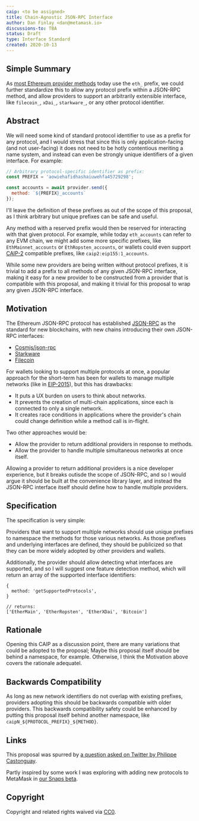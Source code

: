 ```yaml
---
caip: <to be assigned>
title: Chain-Agnostic JSON-RPC Interface
author: Dan Finlay <dan@metamask.io>
discussions-to: TBA
status: Draft
type: Interface Standard
created: 2020-10-13
---
```


## Simple Summary

As [most Ethereum provider methods](https://eth.wiki/json-rpc/API) today use the `eth_` prefix, we could further standardize this to allow any protocol prefix within a JSON-RPC method, and allow providers to support an arbitrarily extensible interface, like `filecoin_`, `xDai_`, `starkware_`, or any other protocol identifier.

## Abstract

We will need some kind of standard protocol identifier to use as a prefix for any protocol, and I would stress that since this is only application-facing (and not user-facing) it does not need to be hotly contentious meriting a name system, and instead can even be strongly unique identifiers of a given interface. For example:

```javascript
// Arbitrary protocol-specific identifier as prefix:
const PREFIX = 'aowiehafidhashaiuwehfa45729298';

const accounts = await provider.send({
  method: `${PREFIX}_accounts`
});
```

I'll leave the definition of these prefixes as out of the scope of this proposal, as I think arbitrary but unique prefixes can be safe and useful.

Any method with a reserved prefix would then be reserved for interacting with that given protocol. For example, while today `eth_accounts` can refer to any EVM chain, we might add some more specific prefixes, like `EthMainnet_accounts` or `EthRopsten_accounts`, or wallets could even support [CAIP-2](https://github.com/ChainAgnostic/CAIPs/blob/master/CAIPs/caip-2.md) compatible prefixes, like `caip2:eip155:1_accounts`.

While some new providers are being written without protocol prefixes, it is trivial to add a prefix to all methods of any given JSON-RPC interface, making it easy for a new provider to be constructed from a provider that is compatible with this proposal, and making it trivial for this proposal to wrap any given JSON-RPC interface.

## Motivation

The Ethereum JSON-RPC protocol has established [JSON-RPC](https://www.jsonrpc.org/specification) as the standard for new blockchains, with new chains introducing their own JSON-RPC interfaces:
- [Cosmjs/json-rpc](https://www.npmjs.com/package/@cosmjs/json-rpc)
- [Starkware](https://www.npmjs.com/package/starkware-provider)
- [Filecoin](https://docs.filecoin.io/reference/lotus-api/)

For wallets looking to support multiple protocols at once, a popular approach for the short-term has been for wallets to manage multiple networks (like in [EIP-2015](https://github.com/ChainAgnostic/CAIPs.git)), but this has drawbacks:
- It puts a UX burden on users to think about networks.
- It prevents the creation of multi-chain applications, since each is connected to only a single network.
- It creates race conditions in applications where the provider's chain could change definition while a method call is in-flight.

Two other approaches would be:
- Allow the provider to return additional providers in response to methods.
- Allow the provider to handle multiple simultaneous networks at once itself.

Allowing a provider to return additional providers is a nice developer experience, but it breaks outisde the scope of JSON-RPC, and so I would argue it should be built at the convenience library layer, and instead the JSON-RPC interface itself should define how to handle multiple providers.

## Specification

The specification is very simple:

Providers that want to support multiple networks should use unique prefixes to namespace the methods for those various networks. As those prefixes and underlying interfaces are defined, they should be publicized so that they can be more widely adopted by other providers and wallets.

Additionally, the provider should allow detecting what interfaces are supported, and so I will suggest one feature detection method, which will return an array of the supported interface identifiers:

```
{
  method: 'getSupportedProtocols',
}

// returns:
['EtherMain', 'EtherRopsten', 'EtherXDai', 'Bitcoin']
```

## Rationale

Opening this CAIP as a discussion point, there are many variations that could be adopted to the proposal; Maybe this proposal itself should be behind a namespace, for example. Otherwise, I think the Motivation above covers the rationale adequatel.

## Backwards Compatibility

As long as new network identifiers do not overlap with existing prefixes, providers adopting this should be backwards compatible with older providers. This backwards compatibility safety could be enhanced by putting this proposal itself behind another namespace, like `caipN_${PROTOCOL_PREFIX}_${METHOD}`.

## Links

This proposal was spurred by [a question asked on Twitter by Philippe Castonguay](https://twitter.com/PhABCD/status/1316035409198100486?s=20).

Partly inspired by some work I was exploring with adding new protocols to MetaMask in [our Snaps beta](https://github.com/MetaMask/metamask-snaps-beta/pull/167).

## Copyright
Copyright and related rights waived via [CC0](https://creativecommons.org/publicdomain/zero/1.0/).
